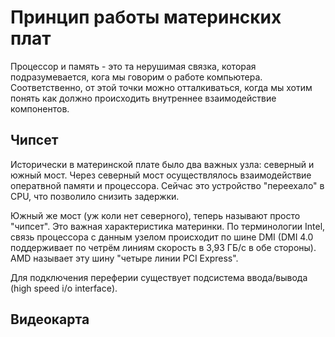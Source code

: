 # Принцип работы материнских плат

Процессор и память - это та нерушимая связка, которая подразумевается, кога мы говорим о работе компьютера. Соответственно, от этой точки можно отталкиваться, когда мы хотим понять как должно происходить внутреннее взаимодействие компонентов.

## Чипсет

Исторически в материнской плате было два важных узла: северный и южный мост. Через северный мост осуществлялось взаимодействие оператвной памяти и процессора. Сейчас это устройство "переехало" в CPU, что позволило снизить задержки.

Южный же мост (уж коли нет северного), теперь называют просто "чипсет". Это важная характеристика материнки. По терминологии Intel, связь процессора с данным узелом происходит по шине DMI (DMI 4.0 поддерживает по четрём линиям скорость в 3,93 ГБ/с в обе стороны). AMD называет эту шину "четыре линии PCI Express".

Для подключения переферии существует подсистема ввода/вывода (high speed i/o interface).

## Видеокарта
